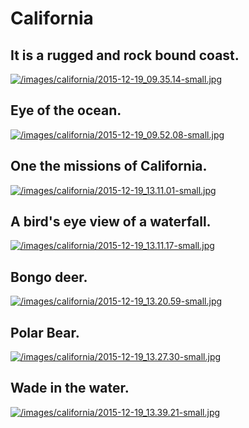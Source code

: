 # California
## It is a rugged and rock bound coast.
[![/images/california/2015-12-19_09.35.14-small.jpg](/images/california/2015-12-19_09.35.14-small.jpg)](/images/california/2015-12-19_09.35.14.jpg)

## Eye of the ocean.
[![/images/california/2015-12-19_09.52.08-small.jpg](/images/california/2015-12-19_09.52.08-small.jpg)](/images/california/2015-12-19_09.52.08.jpg)

## One the missions of California.
[![/images/california/2015-12-19_13.11.01-small.jpg](/images/california/2015-12-19_13.11.01-small.jpg)](/images/california/2015-12-19_13.11.01.jpg)

## A bird's eye view of a waterfall.
[![/images/california/2015-12-19_13.11.17-small.jpg](/images/california/2015-12-19_13.11.17-small.jpg)](/images/california/2015-12-19_13.11.17.jpg)

## Bongo deer.
[![/images/california/2015-12-19_13.20.59-small.jpg](/images/california/2015-12-19_13.20.59-small.jpg)](/images/california/2015-12-19_13.20.59.jpg)

## Polar Bear.
[![/images/california/2015-12-19_13.27.30-small.jpg](/images/california/2015-12-19_13.27.30-small.jpg)](/images/california/2015-12-19_13.27.30.jpg)

## Wade in the water.
[![/images/california/2015-12-19_13.39.21-small.jpg](/images/california/2015-12-19_13.39.21-small.jpg)](/images/california/2015-12-19_13.39.21l.jpg)
